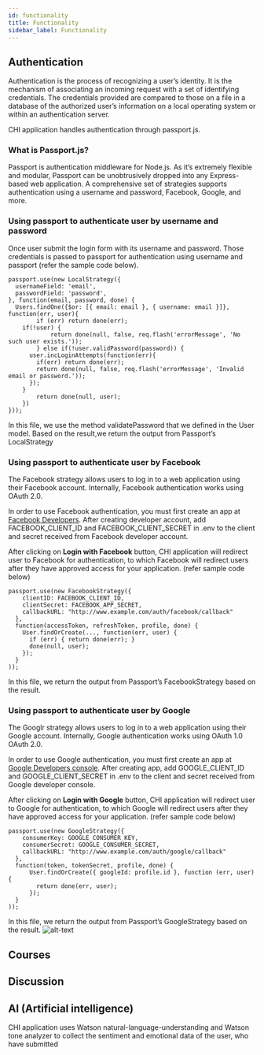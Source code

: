 ```yaml
---
id: functionality
title: Functionality
sidebar_label: Functionality
---
```


## Authentication

Authentication is the process of recognizing a user’s identity. It is the mechanism of associating an incoming request with a set of identifying credentials. The credentials provided are compared to those on a file in a database of the authorized user’s information on a local operating system or within an authentication server.

CHI application handles authentication through passport.js.

### What is Passport.js?

Passport is authentication middleware for Node.js. As it’s extremely flexible and modular, Passport can be unobtrusively dropped into any Express-based web application. A comprehensive set of strategies supports authentication using a username and password, Facebook, Google, and more.

### Using passport to authenticate user by username and password

Once user submit the login form with its username and password. Those credentials is passed to passport for authentication using username and passport (refer the sample code below).

```
passport.use(new LocalStrategy({
  usernameField: 'email',
  passwordField: 'password',
}, function(email, password, done) {
  Users.findOne({$or: [{ email: email }, { username: email }]}, function(err, user){
		if (err) return done(err);
    if(!user) {
			return done(null, false, req.flash('errorMessage', 'No such user exists.'));
		} else if(!user.validPassword(password)) {
      user.incLoginAttempts(function(err){
        if(err) return done(err);
        return done(null, false, req.flash('errorMessage', 'Invalid email or password.'));
      });
    }
		return done(null, user);
	})
}));
```

In this file, we use the method validatePassword that we defined in the User model. Based on the result,we return the output from Passport’s LocalStrategy

### Using passport to authenticate user by Facebook

The Facebook strategy allows users to log in to a web application using their Facebook account. Internally, Facebook authentication works using OAuth 2.0.

In order to use Facebook authentication, you must first create an app at [Facebook Developers](https://developers.facebook.com/). After creating developer account, add FACEBOOK_CLIENT_ID and FACEBOOK_CLIENT_SECRET in .env to the client and secret received from Facebook developer account.

After clicking on **Login with Facebook** button, CHI application will redirect user to Facebook for authentication, to which Facebook will redirect users after they have approved access for your application. (refer sample code below)

```
passport.use(new FacebookStrategy({
    clientID: FACEBOOK_CLIENT_ID,
    clientSecret: FACEBOOK_APP_SECRET,
    callbackURL: "http://www.example.com/auth/facebook/callback"
  },
  function(accessToken, refreshToken, profile, done) {
    User.findOrCreate(..., function(err, user) {
      if (err) { return done(err); }
      done(null, user);
    });
  }
));
```

In this file, we return the output from Passport’s FacebookStrategy based on the result.

### Using passport to authenticate user by Google

The Googlr strategy allows users to log in to a web application using their Google account. Internally, Google authentication works using OAuth 1.0 OAuth 2.0.

In order to use Google authentication, you must first create an app at [Google Developers console](https://console.developers.google.com). After creating app, add GOOGLE_CLIENT_ID and GOOGLE_CLIENT_SECRET in .env to the client and secret received from Google developer console.

After clicking on **Login with Google** button, CHI application will redirect user to Google for authentication, to which Google will redirect users after they have approved access for your application. (refer sample code below)

```
passport.use(new GoogleStrategy({
    consumerKey: GOOGLE_CONSUMER_KEY,
    consumerSecret: GOOGLE_CONSUMER_SECRET,
    callbackURL: "http://www.example.com/auth/google/callback"
  },
  function(token, tokenSecret, profile, done) {
      User.findOrCreate({ googleId: profile.id }, function (err, user) {
        return done(err, user);
      });
  }
));
```

In this file, we return the output from Passport’s GoogleStrategy based on the result.
![alt-text](/chi-td/img/CHI-Scheme-Flow.png)

## Courses

## Discussion

## AI (Artificial intelligence)

CHI application uses Watson natural-language-understanding and Watson tone analyzer to collect the sentiment and emotional data of the user, who have submitted
